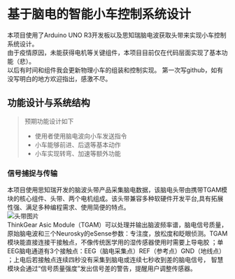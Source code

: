 # 基于脑电的智能小车控制系统设计  
本项目使用了Arduino UNO R3开发板以及思知瑞脑电波获取头带来实现小车控制系统设计。  
由于疫情原因，未能获得电机等关键组件，本项目目前仅在代码层面实现了基本功能（悲）。  
以后有时间和组件我会更新物理小车的组装和控制实现。 
第一次写github，如有没写明白的地方欢迎指出，感激不尽。
## 功能设计与系统结构  
> 预期功能设计如下
> * 使用者使用脑电波向小车发送指令
> * 小车能够前进、后退等基本动作
> * 小车实现转弯、加速等额外功能  
### 信号捕捉与传输  
本项目使用思知瑞开发的脑波头带产品采集脑电数据，该脑电头带由携带TGAM模块的核心组件、头带、两个电机组成。该头带兼容多种软硬件开发平台,具有拓展性强、满足多种编程需求、使用简便的特点。  
![头带图片](https://github.com/IEwonder/Design_of_Intelligent_Car_Control_System_based_on_EEG/blob/main/photo/%E5%9B%BE%E7%89%871.png)  
ThinkGear Asic Module（TGAM）可以处理并输出脑波频率谱，脑电信号质量，原始脑电波和三个Neurosky的eSense参数：专注度，放松度和眨眼侦测。TGAM模块能直接连接干接触点，不像传统医学用的湿传感器使用时需要上导电胶 ；单EEG脑电通道有3个接触点：EEG（脑电采集点）REF（参考点）GND（地线点） ；上电后若接触点连续四秒没有采集到脑电或连续七秒收到差的脑电信号， 智慧模块会通过“信号质量强度”发出信号差的警告，提醒用户调整传感器。  

